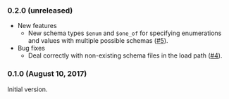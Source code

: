 ### 0.2.0 (unreleased)

- New features
  - New schema types `$enum` and `$one_of` for specifying enumerations and values with multiple
    possible schemas ([#5](https://github.com/ShiftForward/frise/pull/5)).
- Bug fixes
  - Deal correctly with non-existing schema files in the load path
    ([#4](https://github.com/ShiftForward/frise/pull/4)).

### 0.1.0 (August 10, 2017)

Initial version.
